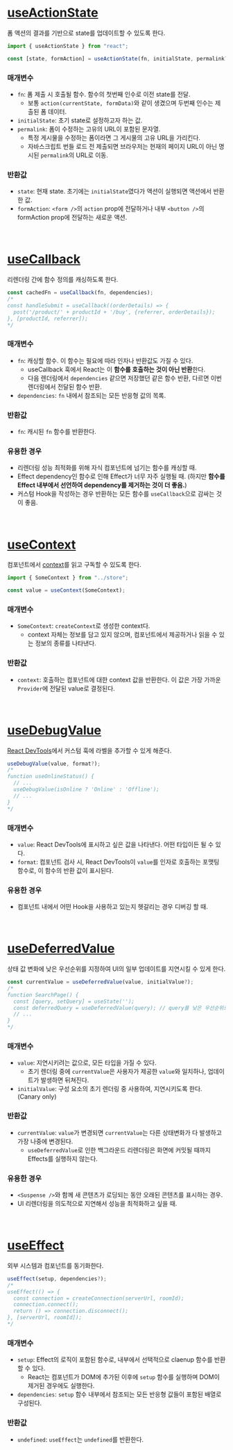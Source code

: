 # [useActionState](https://ko.react.dev/reference/react/useActionState)
폼 액션의 결과를 기반으로 state를 업데이트할 수 있도록 한다.
```javascript
import { useActionState } from "react";

const [state, formAction] = useActionState(fn, initialState, permalink?);
```
### 매개변수
- `fn`: 폼 제출 시 호출될 함수. 함수의 첫번째 인수로 이전 state를 전달.
  - 보통 `action(currentState, formData)`와 같이 생겼으며 두번째 인수는 제출된 폼 데이터.
- `initialState`: 초기 state로 설정하고자 하는 값.
- `permalink`: 폼이 수정하는 고유의 URL이 포함된 문자열.
  - 특정 게시물을 수정하는 폼이라면 그 게시물의 고유 URL을 가리킨다.
  - 자바스크립트 번들 로드 전 제출되면 브라우저는 현재의 페이지 URL이 아닌 명시된 `permalink`의 URL로 이동.
### 반환값
- `state`: 현재 state. 초기에는 `initialState`였다가 액션이 실행되면 액션에서 반환한 값.
- `formAction`: `<form />`의 `action` prop에 전달하거나 내부 `<button />`의 formAction prop에 전달하는 새로운 액션.

<br/>

# [useCallback](https://ko.react.dev/reference/react/useCallback)
리렌더링 간에 함수 정의를 캐싱하도록 한다.
```javascript
const cachedFn = useCallback(fn, dependencies);
/*
const handleSubmit = useCallback((orderDetails) => {
  post('/product/' + productId + '/buy', {referrer, orderDetails});
}, [productId, referrer]);
*/
```
### 매개변수
- `fn`: 캐싱할 함수. 이 함수는 필요에 따라 인자나 반환값도 가질 수 있다. 
  - useCallback 훅에서 React는 이 **함수를 호출하는 것이 아닌 반환**한다.
  - 다음 렌더링에서 `dependencies` 같으면 저장했던 같은 함수 반환, 다르면 이번 렌더링에서 전달된 함수 반환.
- `dependencies`: `fn` 내에서 참조되는 모든 반응형 값의 목록.
### 반환값
- `fn`: 캐시된 `fn` 함수를 반환한다.
### 유용한 경우
- 리렌더링 성능 최적화를 위해 자식 컴포넌트에 넘기는 함수를 캐싱할 때.
- Effect dependency인 함수로 인해 Effect가 너무 자주 실행될 때. (하지만 **함수를 Effect 내부에서 선언하여 dependency를 제거하는 것이 더 좋음.**)
- 커스텀 Hook을 작성하는 경우 반환하는 모든 함수를 `useCallback`으로 감싸는 것이 좋음.

<br/>

# [useContext](https://ko.react.dev/reference/react/useContext)
컴포넌트에서 [context](https://ko.react.dev/learn/passing-data-deeply-with-context)를 읽고 구독할 수 있도록 한다.
```javascript
import { SomeContext } from "../store";

const value = useContext(SomeContext);
```
### 매개변수
- `SomeContext`: `createContext`로 생성한 context다.
  - context 자체는 정보를 담고 있지 않으며, 컴포넌트에서 제공하거나 읽을 수 있는 정보의 종류를 나타낸다. 
### 반환값
- `context`: 호출하는 컴포넌트에 대한 context 값을 반환한다. 이 값은 가장 가까운 `Provider`에 전달된 value로 결정된다.

<br/>

# [useDebugValue](https://ko.react.dev/reference/react/useDebugValue)
[React DevTools](https://ko.react.dev/learn/react-developer-tools)에서 커스텀 훅에 라벨을 추가할 수 있게 해준다.
```javascript
useDebugValue(value, format?);
/*
function useOnlineStatus() {
  // ...
  useDebugValue(isOnline ? 'Online' : 'Offline');
  // ...
}
*/
```
### 매개변수
- `value`: React DevTools에 표시하고 싶은 값을 나타낸다. 어떤 타입이든 될 수 있다.
- `format`: 컴포넌트 검사 시, React DevTools이 `value`를 인자로 호출하는 포맷팅 함수로, 이 함수의 반환 값이 표시된다.
### 유용한 경우
- 컴포넌트 내에서 어떤 Hook을 사용하고 있는지 헷갈리는 경우 디버깅 할 때.

<br/>

# [useDeferredValue](https://ko.react.dev/reference/react/useDeferredValue)
상태 값 변화에 낮은 우선순위를 지정하여 UI의 일부 업데이트를 지연시킬 수 있게 한다.
```javascript
const currentValue = useDeferredValue(value, initialValue?);
/*
function SearchPage() {
  const [query, setQuery] = useState('');
  const deferredQuery = useDeferredValue(query); // query를 낮은 우선순위로 상태 변경
  // ...
}
*/
```
### 매개변수
- `value`: 지연시키려는 값으로, 모든 타입을 가질 수 있다.
  - 초기 렌더링 중에 `currentValue`은 사용자가 제공한 `value`와 일치하나, 업데이트가 발생하면 뒤쳐진다.
- `initialValue`: 구성 요소의 초기 렌더링 중 사용하여, 지연시키도록 한다. (Canary only)
### 반환값
- `currentValue`: `value`가 변경되면 `currentValue`는 다른 상태변화가 다 발생하고 가장 나중에 변경된다.
  - `useDeferredValue`로 인한 백그라운드 리렌더링은 화면에 커밋될 때까지 Effects를 실행하지 않는다.
### 유용한 경우
- `<Suspense />`와 함께 새 콘텐츠가 로딩되는 동안 오래된 콘텐츠를 표시하는 경우.
- UI 리렌더링을 의도적으로 지연해서 성능을 최적화하고 싶을 때.

<br/>

# [useEffect](https://ko.react.dev/reference/react/useEffect)
외부 시스템과 컴포넌트를 동기화한다.
```javascript
useEffect(setup, dependencies?);
/*
useEffect(() => {
  const connection = createConnection(serverUrl, roomId);
  connection.connect();
  return () => connection.disconnect();
}, [serverUrl, roomId]);
*/
```
### 매개변수
- `setup`: Effect의 로직이 포함된 함수로, 내부에서 선택적으로 claenup 함수를 반환할 수 있다.
  - React는 컴포넌트가 DOM에 추가된 이후에 `setup` 함수를 실행하며 DOM이 제거된 경우에도 실행한다.
- `dependencies`: `setup` 함수 내부에서 참조되는 모든 반응형 값들이 포함된 배열로 구성된다. 
### 반환값
- `undefined`: `useEffect`는 `undefined`를 반환한다.
